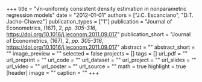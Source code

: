 +++
title = "√n-uniformly consistent density estimation in nonparametric regression models"
date = "2012-01-01"
authors = ["J.C. Escanciano", "D.T. Jacho-Chavez"]
publication_types = ["1"]
publication = "Journal of Econometrics, (167), 2, _pp. 305-316_, https://doi.org/10.1016/j.jeconom.2011.09.017"
publication_short = "Journal of Econometrics, (167), 2, _pp. 305-316_, https://doi.org/10.1016/j.jeconom.2011.09.017"
abstract = ""
abstract_short = ""
image_preview = ""
selected = false
projects = []
tags = []
url_pdf = ""
url_preprint = ""
url_code = ""
url_dataset = ""
url_project = ""
url_slides = ""
url_video = ""
url_poster = ""
url_source = ""
math = true
highlight = true
[header]
image = ""
caption = ""
+++
